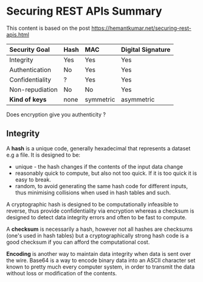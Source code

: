 # Securing REST APIs Summary

This content is based on the post https://hemantkumar.net/securing-rest-apis.html

| Security Goal         | Hash | MAC       | Digital Signature|
|:----------------------|:-----|:----------|:-----------------|
|Integrity              |  Yes |    Yes    |   Yes            |
|Authentication         |  No  |    Yes    |   Yes            |
|Confidentiality        |  ?   |    Yes    |   Yes            |
|Non-repudiation        |  No  |    No     |   Yes            |
|**Kind of keys**       | none | symmetric | asymmetric       |

Does encryption give you authenticity ?

## Integrity

A **hash** is a unique code, generally hexadecimal that represents a dataset e.g a file. It is designed to be:

* unique - the hash changes if the contents of the input data change
* reasonably quick to compute, but also not too quick. If it is too quick it is easy to break. 
* random, to avoid generating the same hash code for different inputs, thus minimising collisions when used in hash tables and such. 

A cryptographic hash is designed to be computationally infeasible to reverse, thus provide confidentiality via encryption whereas a checksum is designed to detect data integrity errors and often to be fast to compute. 

A **checksum** is necessarily a hash, however not all hashes are checksums (one's used in hash tables) but a cryptographically strong hash code is a good checksum if you can afford the computational cost.

**Encoding** is another way to maintain data integrity when data is sent over the wire. Base64 is a way to encode binary data into an ASCII character set known to pretty much every computer system, in order to transmit the data without loss or modification of the contents.